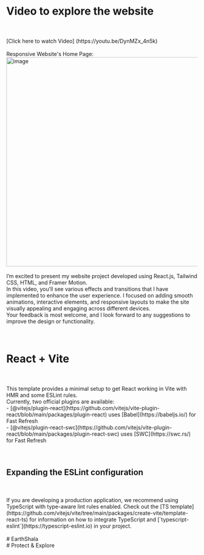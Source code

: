 # Video to explore the website
<br>
<br>
[Click here to watch Video] (https://youtu.be/DynMZx_4n5k)
<br>
<br>
Responsive Website's Home Page:
<img width="632" height="550" alt="image" src="https://github.com/user-attachments/assets/ec5d92be-07ae-47d9-b339-cc063d0cb3ae" />
<br>
<br>
I’m excited to present my website project developed using React.js, Tailwind CSS, HTML, and Framer Motion.
<br>
In this video, you’ll see various effects and transitions that I have implemented to enhance the user experience. I focused on adding smooth animations, interactive elements, and responsive layouts to make the site visually appealing and engaging across different devices.
<br>
Your feedback is most welcome, and I look forward to any suggestions to improve the design or functionality.

<br>
<br>
<br>

# React + Vite
<br>
<br>
This template provides a minimal setup to get React working in Vite with HMR and some ESLint rules.
<br>
Currently, two official plugins are available:
<br>
- [@vitejs/plugin-react](https://github.com/vitejs/vite-plugin-react/blob/main/packages/plugin-react) uses [Babel](https://babeljs.io/) for Fast Refresh
<br>
- [@vitejs/plugin-react-swc](https://github.com/vitejs/vite-plugin-react/blob/main/packages/plugin-react-swc) uses [SWC](https://swc.rs/) for Fast Refresh

<br>
<br>
<br>

## Expanding the ESLint configuration
<br>
<br>
If you are developing a production application, we recommend using TypeScript with type-aware lint rules enabled. Check out the [TS template](https://github.com/vitejs/vite/tree/main/packages/create-vite/template-react-ts) for information on how to integrate TypeScript and [`typescript-eslint`](https://typescript-eslint.io) in your project.
<br>
<br>
#   EarthShala
<br>
 #  Protect & Explore
